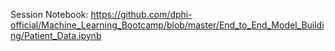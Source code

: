 <p>Session Notebook:&nbsp;<a href="https://github.com/dphi-official/Machine_Learning_Bootcamp/blob/master/End_to_End_Model_Building/Patient_Data.ipynb" target="_blank">https://github.com/dphi-official/Machine_Learning_Bootcamp/blob/master/End_to_End_Model_Building/Patient_Data.ipynb</a></p>